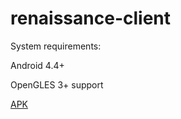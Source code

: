 # renaissance-client
System requirements:

  Android 4.4+
  
  OpenGLES 3+ support
  
  [APK](../master/android-debug.apk)
